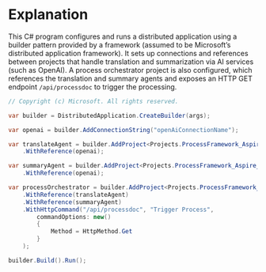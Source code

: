 # Explanation
This C# program configures and runs a distributed application using a builder pattern provided by a framework (assumed to be Microsoft’s distributed application framework). It sets up connections and references between projects that handle translation and summarization via AI services (such as OpenAI). A process orchestrator project is also configured, which references the translation and summary agents and exposes an HTTP GET endpoint `/api/processdoc` to trigger the processing.

```csharp
// Copyright (c) Microsoft. All rights reserved.

var builder = DistributedApplication.CreateBuilder(args);

var openai = builder.AddConnectionString("openAiConnectionName");

var translateAgent = builder.AddProject<Projects.ProcessFramework_Aspire_TranslatorAgent>("translatoragent")
    .WithReference(openai);

var summaryAgent = builder.AddProject<Projects.ProcessFramework_Aspire_SummaryAgent>("summaryagent")
    .WithReference(openai);

var processOrchestrator = builder.AddProject<Projects.ProcessFramework_Aspire_ProcessOrchestrator>("processorchestrator")
    .WithReference(translateAgent)
    .WithReference(summaryAgent)
    .WithHttpCommand("/api/processdoc", "Trigger Process",
        commandOptions: new()
        {
            Method = HttpMethod.Get
        }
    );

builder.Build().Run();
```